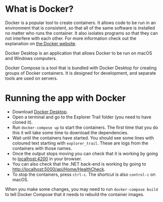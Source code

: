 # What is Docker?

Docker is a popular tool to create containers. It allows code to be run in an environment that is consistent, so that all of the same software is installed no matter who runs the container. It also isolates programs so that they can not interfere with each other.
For more information check out the explanation on [the Docker website](https://www.docker.com/resources/what-container).

Docker Desktop is an application that allows Docker to be run on macOS and Windows computers.

Docker Compose is a tool that is bundled with Docker Desktop for creating groups of Docker containers. It is designed for development, and separate tools are used on servers.

# Running the app with Docker

* Download [Docker Desktop](https://www.docker.com/products/docker-desktop).
* Open a terminal and go to the Explorer Trail folder (you need to have cloned it).
* Run `docker-compose up` to start the containers. The first time that you do this it will take some time to download the dependencies.
* Wait until the containers have started. You should see some lines with coloured text starting with `explorer_trail`. These are logs from the containers with those names.
* Once the output stops moving you can check that it is working by going to [localhost:4200](http://localhost:4200/) in your browser.
* You can also check that the .NET back-end is working by going to [http://localhost:5000/api/Home/HealthCheck](http://localhost:5000/api/Home/HealthCheck).
* To stop the containers, press `ctrl-c`. The shortcut is also `control-c` on macOS.

When you make some changes, you may need to run `docker-compose build` to tell Docker Compose that it needs to rebuild the container images.
